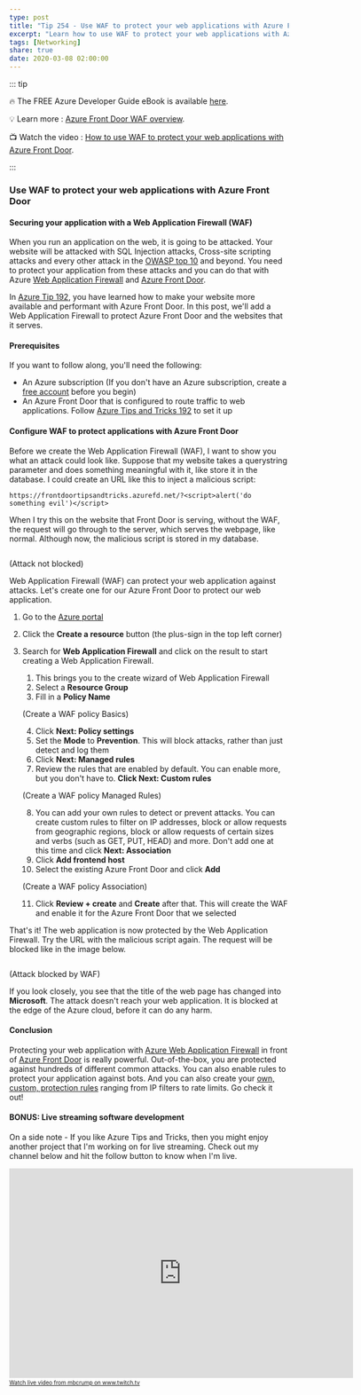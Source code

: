 ```yaml
---
type: post
title: "Tip 254 - Use WAF to protect your web applications with Azure Front Door"
excerpt: "Learn how to use WAF to protect your web applications with Azure Front Door"
tags: [Networking]
share: true
date: 2020-03-08 02:00:00
---
```


::: tip 

:fire:  The FREE Azure Developer Guide eBook is available [here](https://aka.ms/azuredevebook?WT.mc_id=docs-azuredevtips-azureappsdev).

:bulb: Learn more : [Azure Front Door WAF overview](https://docs.microsoft.com/azure/frontdoor/waf-overview?WT.mc_id=docs-azuredevtips-azureappsdev). 

:tv: Watch the video : [How to use WAF to protect your web applications with Azure Front Door](https://www.youtube.com/watch?v=CLOgyQFrrZY&list=PLLasX02E8BPCNCK8Thcxu-Y-XcBUbhFWC&index=4&t=0s?WT.mc_id=youtube-azuredevtips-azureappsdev).

:::

### Use WAF to protect your web applications with Azure Front Door 

#### Securing your application with a Web Application Firewall (WAF)

When you run an application on the web, it is going to be attacked. Your website will be attacked with SQL Injection attacks, Cross-site scripting attacks and every other attack in the [OWASP top 10](https://www.owasp.org/index.php/Category:OWASP_Top_Ten_Project) and beyond. 
You need to protect your application from these attacks and you can do that with Azure [Web Application Firewall](https://docs.microsoft.com/azure/frontdoor/waf-overview?WT.mc_id=docs-azuredevtips-azureappsdev) and [Azure Front Door](https://azure.microsoft.com/services/frontdoor/?WT.mc_id=azure-azuredevtips-azureappsdev). 

In [Azure Tip 192](https://microsoft.github.io/AzureTipsAndTricks/blog/tip192.html?WT.mc_id=code-azuredevtips-azureappsdev), you have learned how to make your website more available and performant with Azure Front Door. In this post, we'll add a Web Application Firewall to protect Azure Front Door and the websites that it serves.

#### Prerequisites

If you want to follow along, you'll need the following:
* An Azure subscription (If you don't have an Azure subscription, create a [free account](https://azure.microsoft.com/free/?WT.mc_id=azure-azuredevtips-azureappsdev) before you begin)
* An Azure Front Door that is configured to route traffic to web applications. Follow [Azure Tips and Tricks 192](https://microsoft.github.io/AzureTipsAndTricks/blog/tip192.html?WT.mc_id=code-azuredevtips-azureappsdev) to set it up

#### Configure WAF to protect applications with Azure Front Door

Before we create the Web Application Firewall (WAF), I want to show you what an attack could look like. Suppose that my website takes a querystring parameter and does something meaningful with it, like store it in the database. I could create an URL like this to inject a malicious script: 

```
https://frontdoortipsandtricks.azurefd.net/?<script>alert('do something evil')</script> 
```

When I try this on the website that Front Door is serving, without the WAF, the request will go through to the server, which serves the webpage, like normal. Although now, the malicious script is stored in my database. 

<img :src="$withBase('/files/46beforewaf.png')">

(Attack not blocked)

Web Application Firewall (WAF) can protect your web application against attacks. Let's create one for our Azure Front Door to protect our web application.

1. Go to the [Azure portal](https://portal.azure.com/?WT.mc_id=azure-azuredevtips-azureappsdev)
2. Click the **Create a resource** button (the plus-sign in the top left corner)
3. Search for **Web Application Firewall** and click on the result to start creating a Web Application Firewall. 
   1. This brings you to the create wizard of Web Application Firewall
   2. Select a **Resource Group**
   3. Fill in a **Policy Name**

    <img :src="$withBase('/files/46createwaf1.png')">

    (Create a WAF policy Basics)

   4. Click **Next: Policy settings**
   5. Set the **Mode** to **Prevention**. This will block attacks, rather than just detect and log them
   6. Click **Next: Managed rules**
   7. Review the rules that are enabled by default. You can enable more, but you don't have to. **Click Next: Custom rules**

    <img :src="$withBase('/files/46selectrules.png')">

    (Create a WAF policy Managed Rules)

   8. You can add your own rules to detect or prevent attacks. You can create custom rules to filter on IP addresses, block or allow requests from geographic regions, block or allow requests of certain sizes and verbs (such as GET, PUT, HEAD) and more. Don't add one at this time and click **Next: Association**
   9. Click **Add frontend host**
   10. Select the existing Azure Front Door and click **Add**

    <img :src="$withBase('/files/46associatefrontdoor.png')">

    (Create a WAF policy Association)

   11. Click **Review + create** and **Create** after that. This will create the WAF and enable it for the Azure Front Door that we selected

That's it! The web application is now protected by the Web Application Firewall. Try the URL with the malicious script again. The request will be blocked like in the image below.

<img :src="$withBase('/files/afterwaf.png')">

(Attack blocked by WAF)

If you look closely, you see that the title of the web page has changed into **Microsoft**. The attack doesn't reach your web application. It is blocked at the edge of the Azure cloud, before it can do any harm. 

#### Conclusion

Protecting your web application with [Azure Web Application Firewall](https://docs.microsoft.com/azure/frontdoor/waf-overview?WT.mc_id=docs-azuredevtips-azureappsdev) in front of [Azure Front Door](https://azure.microsoft.com/services/frontdoor/?WT.mc_id=azure-azuredevtips-azureappsdev) is really powerful. Out-of-the-box, you are protected against hundreds of different common attacks. You can also enable rules to protect your application against bots. And you can also create your [own, custom, protection rules](https://docs.microsoft.com/azure/frontdoor/waf-front-door-custom-rules?WT.mc_id=docs-azuredevtips-azureappsdev) ranging from IP filters to rate limits. Go check it out!

#### BONUS: Live streaming software development

On a side note - If you like Azure Tips and Tricks, then you might enjoy another project that I'm working on for live streaming. Check out my channel below and hit the follow button to know when I'm live. 

<iframe src="https://player.twitch.tv/?channel=mbcrump" frameborder="0" allowfullscreen="true" scrolling="no" height="378" width="620"></iframe><a href="https://www.twitch.tv/mbcrump?tt_content=text_link&tt_medium=live_embed" style="padding:2px 0px 4px; display:block; width:345px; font-weight:normal; font-size:10px; text-decoration:underline;">Watch live video from mbcrump on www.twitch.tv</a>